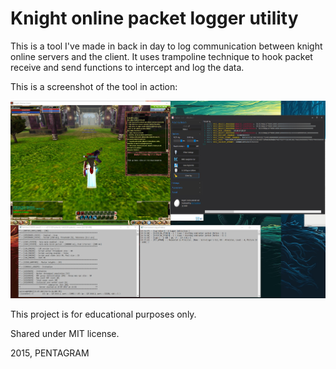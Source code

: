 # Knight online packet logger utility

This is a tool I've made in back in day to log communication between knight online servers and the client. It uses trampoline technique to hook packet receive and send functions to intercept and log the data.

This is a screenshot of the tool in action:

![a](image.jpg)

This project is for educational purposes only.

Shared under MIT license.

2015, PENTAGRAM

